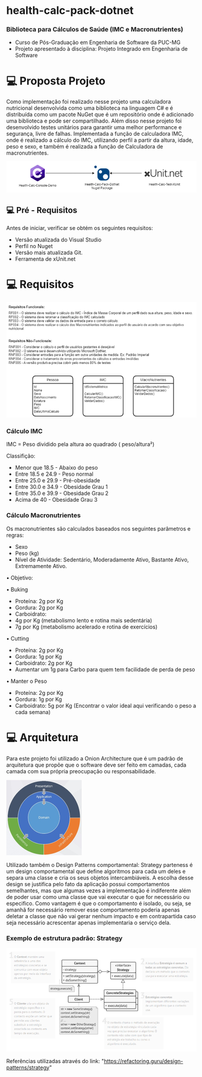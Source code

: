 # health-calc-pack-dotnet
### Biblioteca para Cálculos de Saúde (IMC e Macronutrientes)

- Curso de Pós-Graduação em Engenharia de Software da PUC-MG
- Projeto apresentado à disciplina: Projeto Integrado em Engenharia de Software

# 💻 Proposta Projeto

Como implementação foi realizado nesse projeto uma calculadora nutricional desenvolvida como uma biblioteca na linguagem C# e é distribuída como um pacote NuGet que é um repositório onde é adicionado uma biblioteca e pode ser compartilhado. Além disso nesse projeto foi desenvolvido testes unitários para garantir uma melhor performance e segurança, livre de falhas.
Implementada a função de calculadora IMC, onde é realizado a cálculo do IMC, utilizando perfil a partir da altura, idade, peso e sexo, e também é realizada a função de Calculadora de macronutrientes.

<img src="docshealth\modelo.PNG" alt="Health calc">

## 💻 Pré - Requisitos
 
Antes de iniciar, verificar se obtém os seguintes requisitos:
- Versão atualizada do Visual Studio 
- Perfil no Nuget 
- Versão mais atualizada Git.
-  Ferramenta de xUnit.net

# 💻 Requisitos

<img src="docshealth\requisitos.PNG" alt="Requisitos Funcionais e Não funcionais">

### Cálculo IMC

IMC = Peso dividido pela altura ao quadrado ( peso/altura²) 

Classifição:
- Menor que 18.5 - Abaixo do peso
- Entre 18.5 e 24.9 - Peso normal
-	Entre 25.0 e 29.9 - Pré-obesidade
-	Entre 30.0 e 34.9 - Obesidade Grau 1
-	Entre 35.0 e 39.9 - Obesidade Grau 2
-	Acima de 40 - Obesidade Grau 3

### Cálculo Macronutrientes

Os macronutrientes são calculados baseados nos seguintes parâmetros e regras:

-	Sexo
- Peso (kg)
-	Nível de Atividade: Sedentário, Moderadamente Ativo, Bastante Ativo, Extremamente Ativo.

•	Objetivo:

•	Buking

- Proteína: 2g por Kg
- Gordura: 2g por Kg
- Carboidrato:
- 4g por Kg (metabolismo lento e rotina mais sedentária)
- 7g por Kg (metabolismo acelerado e rotina de exercícios)

•	Cutting

- Proteína: 2g por Kg
- Gordura: 1g por Kg
- Carboidrato: 2g por Kg
- 	Aumentar um 1g para Carbo para quem tem facilidade de perda de peso

• Manter o Peso

- Proteína: 2g por Kg
- Gordura: 1g por Kg
- Carboidrato: 5g por Kg (Encontrar o valor ideal aqui verificando o peso a cada semana)

# 💻 Arquitetura

Para este projeto foi utilizado a Onion Architecture que   é um padrão de arquitetura que propõe que o software deve ser feito em camadas, cada camada com sua própria preocupação ou responsabilidade.


<img src="docshealth\arquitetura.png" alt="Onion Architecture">


 Utilizado também o Design Patterns comportamental:  Strategy parteness é um design comportamental que define algoritmos para cada um deles e separa uma classe e cria os seus objetos intercambiáveis. A escolha desse design se justifica pelo fato da aplicação possui comportamentos semelhantes, mas que algumas vezes a implementação é indiferente além de poder usar como uma classe que vai executar o que for necessário ou especifico. Como vantagem é que o comportamento é isolado, ou seja, se amanhã for necessário remover esse comportamento poderia apenas deletar a classe que não vai gerar nenhum impacto e em contrapartida caso seja necessário acrescentar apenas implementaria o serviço dela.
 
### Exemplo de estrutura padrão: Strategy 

<img src="docshealth\estruturaStrategy.PNG" alt="Strategy parteness">
       
Referências utilizadas através do link: "https://refactoring.guru/design-patterns/strategy"


       
       







